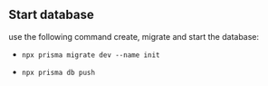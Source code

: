 ## Start database

use the following command create, migrate and start the database:

* `npx prisma migrate dev --name init`

* `npx prisma db push`